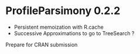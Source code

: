 # ProfileParsimony 0.2.2
- Persistent memoization with R.cache
- Successive Approximations to go to TreeSearch ?

Prepare for CRAN submission
